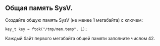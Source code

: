 ## Общая память SysV.

Создайте общую память SysV (не менее 1 мегабайта) с ключем:

```
key_t key = ftok("/tmp/mem.temp", 1);
```

Каждый байт первого мегабайта общей памяти заполните числом 42.
